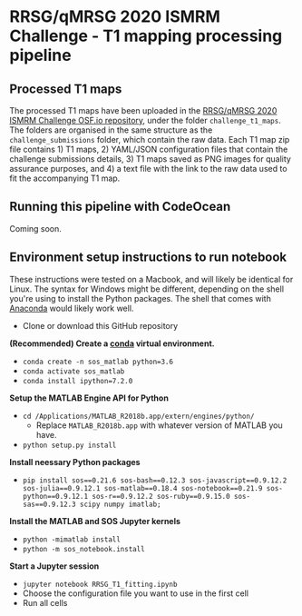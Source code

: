 # RRSG/qMRSG 2020 ISMRM Challenge - T1 mapping processing pipeline

## Processed T1 maps

The processed T1 maps have been uploaded in the [RRSG/qMRSG 2020 ISMRM Challenge OSF.io repository](https://osf.io/ywc9g/), under the folder `challenge_t1_maps`. The folders are organised in the same structure as the `challenge_submissions` folder, which contain the raw data. Each T1 map zip file contains 1) T1 maps, 2) YAML/JSON configuration files that contain the challenge submissions details, 3) T1 maps saved as PNG images for quality assurance purposes, and 4) a text file with the link to the raw data used to fit the accompanying T1 map.

## Running this pipeline with CodeOcean

Coming soon.

## Environment setup instructions to run notebook

These instructions were tested on a Macbook, and will likely be identical for Linux. The syntax for Windows might be different, depending on the shell you're using to install the Python packages. The shell that comes with [Anaconda](https://www.anaconda.com/products/individual) would likely work well.

* Clone or download this GitHub repository

**(Recommended) Create a [conda](https://docs.conda.io/en/latest/) virtual environment.**
* `conda create -n sos_matlab python=3.6`
* `conda activate sos_matlab`
* `conda install ipython=7.2.0`

**Setup the MATLAB Engine API for Python**
* `cd /Applications/MATLAB_R2018b.app/extern/engines/python/`
  * Replace `MATLAB_R2018b.app` with whatever version of MATLAB you have.
* `python setup.py install`

**Install neessary Python packages**

* `pip install sos==0.21.6 sos-bash==0.12.3 sos-javascript==0.9.12.2 sos-julia==0.9.12.1 sos-matlab==0.18.4 sos-notebook==0.21.9 sos-python==0.9.12.1 sos-r==0.9.12.2 sos-ruby==0.9.15.0 sos-sas==0.9.12.3 scipy numpy imatlab;`

**Install the MATLAB and SOS Jupyter kernels**
* `python -mimatlab install`
* `python -m sos_notebook.install`

**Start a Jupyter session**
* `jupyter notebook RRSG_T1_fitting.ipynb`
* Choose the configuration file you want to use in the first cell
* Run all cells
